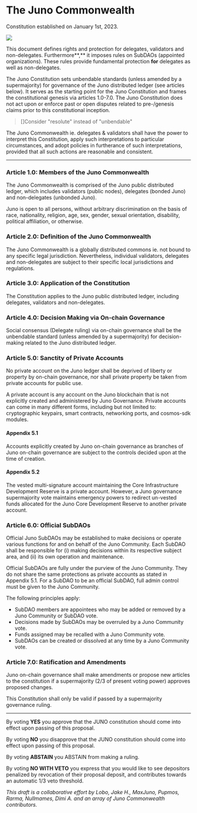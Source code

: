 # The Juno Commonwealth

Constitution established on January 1st, 2023.

![](https://i.imgur.com/xYgAhqv.png)

This document defines rights and protection for delegates, validators and non-delegates. Furthermore**,** it imposes rules on SubDAOs (appointed organizations). These rules provide fundamental protection **for** delegates as well as non-delegates.

The Juno Constitution sets unbendable standards (unless amended by a supermajority) for governance of the Juno distributed ledger (see articles below). It serves as the starting point for the Juno Constitution and frames the constitutional genesis via articles 1.0-7.0. The Juno Constitution does not act upon or enforce past or open disputes related to pre-/genesis claims prior to this constitutional inception.
> []Consider "resolute" instead of "unbendable"

The Juno Commonwealth ie. delegates & validators shall have the power to interpret this Constitution, apply such interpretations to particular circumstances, and adopt policies in furtherance of such interpretations, provided that all such actions are reasonable and consistent.

---


### Article 1.0: Members of the Juno Commonwealth

The Juno Commonwealth is comprised of the Juno public distributed ledger, which includes validators (public nodes), delegates (bonded Juno) and non-delegates (unbonded Juno).

Juno is open to all persons, without arbitrary discrimination on the basis of race, nationality, religion, age, sex, gender, sexual orientation, disability, political affiliation, or otherwise.

### Article 2.0: Definition of the Juno Commonwealth

The Juno Commonwealth is a globally distributed commons ie. not bound to any specific legal jurisdiction. Nevertheless, individual validators, delegates and non-delegates are subject to their specific local jurisdictions and regulations.

### Article 3.0: Application of the Constitution

The Constitution applies to the Juno public distributed ledger, including delegates, validators and non-delegates.

### Article 4.0: Decision Making via On-chain Governance

Social consensus (Delegate ruling) via on-chain governance shall be the unbendable standard (unless amended by a supermajority) for decision-making related to the Juno distributed ledger.

### Article 5.0: Sanctity of Private Accounts

No private account on the Juno ledger shall be deprived of liberty or property by on-chain governance, nor shall private property be taken from private accounts for public use.

A private account is any account on the Juno blockchain that is not explicitly created and administered by Juno Governance. Private accounts can come in many different forms, including but not limited to: cryptographic keypairs, smart contracts, networking ports, and cosmos-sdk modules.

#### Appendix 5.1

Accounts explicitly created by Juno on-chain governance as branches of Juno on-chain governance are subject to the controls decided upon at the time of creation.

#### Appendix 5.2

The vested multi-signature account maintaining the Core Infrastructure Development Reserve is a private account. However, a Juno governance supermajority vote maintains emergency powers to redirect un-vested funds allocated for the Juno Core Development Reserve to another private account.

### Article 6.0: Official SubDAOs

Official Juno SubDAOs may be established to make decisions or operate various functions for and on behalf of the Juno Community. Each SubDAO shall be responsible for (i) making decisions within its respective subject area, and (ii) its own operation and maintenance.

Official SubDAOs are fully under the purview of the Juno Community. They do not share the same protections as private accounts as stated in Appendix 5.1. For a SubDAO to be an official SubDAO, full admin control must be given to the Juno Community.

The following principles apply:
 
- SubDAO members are appointees who may be added or removed by a Juno Community or SubDAO vote.
- Decisions made by SubDAOs may be overruled by a Juno Community vote.
- Funds assigned may be recalled with a Juno Community vote.
- SubDAOs can be created or dissolved at any time by a Juno Community vote.


### Article 7.0: Ratification and Amendments

Juno on-chain governance shall make amendments or propose new articles to the constitution if a supermajority (2/3 of present voting power) approves proposed changes.

This Constitution shall only be valid if passed by a supermajority governance ruling.

---

By voting **YES** you approve that the JUNO constitution should come into effect upon passing of this proposal.

By voting **NO** you disapprove that the JUNO constitution should come into effect upon passing of this proposal.

By voting **ABSTAIN** you ABSTAIN from making a ruling.

By voting **NO WITH VETO** you express that you would like to see depositors penalized by revocation of their proposal deposit, and contributes towards an automatic 1/3 veto threshold.

*This draft is a collaborative effort by Lobo, Jake H., MaxJuno, Pupmos, Rarma, Nullmames, Dimi A. and an array of Juno Commonwealth contributors.*



















